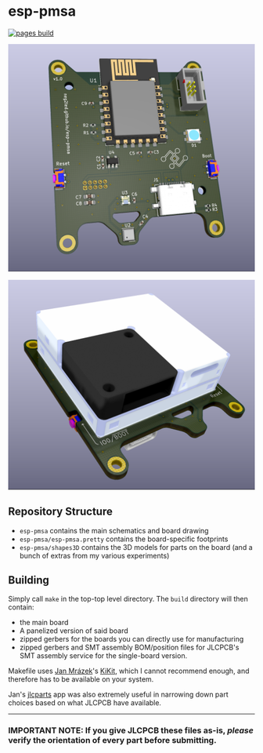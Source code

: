 # esp-pmsa
[![pages build](https://github.com/neg2led/esp-pmsa/actions/workflows/build-and-publish.yml/badge.svg)](https://github.com/neg2led/esp-pmsa/actions/workflows/build-and-publish.yml)

![KiCad raytraced board render](assets/esp-pmsa.png)

![KiCad raytraced board render](assets/esp-pmsa-bottom.png)

## Repository Structure
- `esp-pmsa` contains the main schematics and board drawing
- `esp-pmsa/esp-pmsa.pretty` contains the board-specific footprints
- `esp-pmsa/shapes3D` contains the 3D models for parts on the board (and a bunch of extras from my various experiments)

## Building
Simply call `make` in the top-top level directory. The `build` directory will then contain:

- the main board
- A panelized version of said board
- zipped gerbers for the boards you can directly use for manufacturing
- zipped gerbers and SMT assembly BOM/position files for JLCPCB's SMT assembly service for the single-board version.

Makefile uses [Jan Mrázek](https://github.com/yaqwsx)'s [KiKit](https://github.com/yaqwsx/KiKit), which I cannot recommend enough, and therefore has to be available on your system.

Jan's [jlcparts](https://yaqwsx.github.io/jlcparts/) app was also extremely useful in narrowing down part choices based on what JLCPCB have available.

-----
### **IMPORTANT NOTE:** If you give JLCPCB these files as-is, *please* verify the orientation of every part before submitting.
